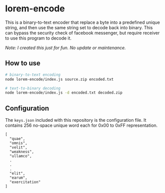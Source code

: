# lorem-encode
This is a binary-to-text encoder that replace a byte into a predefined unique string, and then use the same string set to decode back into binary. This can bypass the security check of facebook messenger, but require receiver to use this program to decode it.

*Note: I created this just for fun. No update or maintenance.*

## How to use
```bash
# binary-to-text encoding
node lorem-encode/index.js source.zip encoded.txt

# text-to-binary decoding
node lorem-encode/index.js -d encoded.txt decoded.zip
```

## Configuration
The `keys.json` included with this repository is the configuration file. It contains 256 no-space unique word each for 0x00 to 0xFF representation.
```
[
  "quae",
  "omnis",
  "velit",
  "weakness",
  "ullamco",
  .
  .
  .
  "elit",
  "earum",
  "exercitation"
]
```
